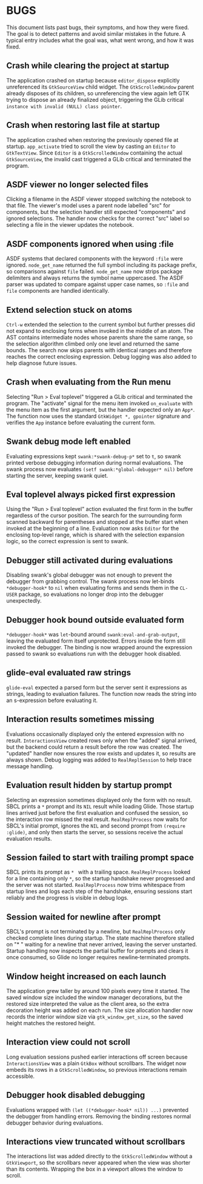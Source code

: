 # BUGS

This document lists past bugs, their symptoms, and how they were fixed. The goal is to detect patterns and avoid similar
mistakes in the future. A typical entry includes what the goal was, what went wrong, and how it was fixed.

## Crash while clearing the project at startup

The application crashed on startup because `editor_dispose` explicitly unreferenced its `GtkSourceView` child
widget. The `GtkScrolledWindow` parent already disposes of its children, so unreferencing the view again left GTK trying
to dispose an already finalized object, triggering the GLib critical `instance with invalid (NULL) class pointer`.

## Crash when restoring last file at startup

The application crashed when restoring the previously opened file at startup. 
`app_activate` tried to scroll the view by casting an `Editor` to
`GtkTextView`. Since `Editor` is a `GtkScrolledWindow` containing the
actual `GtkSourceView`, the invalid cast triggered a GLib critical and
terminated the program.

## ASDF viewer no longer selected files

Clicking a filename in the ASDF viewer stopped switching the notebook to that
file. The viewer's model uses a parent node labelled "src" for components, but
the selection handler still expected "components" and ignored selections. The
handler now checks for the correct "src" label so selecting a file in the
viewer updates the notebook.

## ASDF components ignored when using :file

ASDF systems that declared components with the keyword `:file` were ignored.
`node_get_name` returned the full symbol including its package prefix, so
comparisons against `file` failed. `node_get_name` now strips package
delimiters and always returns the symbol name uppercased. The ASDF parser was
updated to compare against upper case names, so `:file` and `file` components
are handled identically.

## Extend selection stuck on atoms

`Ctrl-w` extended the selection to the current symbol but further presses did
not expand to enclosing forms when invoked in the middle of an atom. The AST
contains intermediate nodes whose parents share the same range, so the
selection algorithm climbed only one level and returned the same bounds. The
search now skips parents with identical ranges and therefore reaches the
correct enclosing expression. Debug logging was also added to help diagnose
future issues.

## Crash when evaluating from the Run menu

Selecting "Run > Eval toplevel" triggered a GLib critical and terminated the
program. The "activate" signal for the menu item invoked `on_evaluate` with the
menu item as the first argument, but the handler expected only an `App*`. The
function now uses the standard `GtkWidget *, gpointer` signature and verifies
the `App` instance before evaluating the current form.

## Swank debug mode left enabled

Evaluating expressions kept `swank:*swank-debug-p*` set to `t`, so swank printed
verbose debugging information during normal evaluations. The swank process now
evaluates `(setf swank:*global-debugger* nil)` before starting the server,
keeping swank quiet.

## Eval toplevel always picked first expression

Using the "Run > Eval toplevel" action evaluated the first form in the buffer
regardless of the cursor position. The search for the surrounding form scanned
backward for parentheses and stopped at the buffer start when invoked at the
beginning of a line. Evaluation now asks `Editor` for the enclosing
top‑level range, which is shared with the selection expansion logic, so the
correct expression is sent to swank.

## Debugger still activated during evaluations

Disabling swank's global debugger was not enough to prevent the debugger from
grabbing control. The swank process now let-binds `*debugger-hook*` to `nil`
when evaluating forms and sends them in the `CL-USER` package, so evaluations
no longer drop into the debugger unexpectedly.

## Debugger hook bound outside evaluated form

`*debugger-hook*` was `let`-bound around `swank:eval-and-grab-output`, leaving
the evaluated form itself unprotected. Errors inside the form still invoked the
debugger. The binding is now wrapped around the expression passed to swank so
evaluations run with the debugger hook disabled.

## glide-eval evaluated raw strings

`glide-eval` expected a parsed form but the server sent it expressions as
strings, leading to evaluation failures. The function now reads the string into
an s-expression before evaluating it.

## Interaction results sometimes missing

Evaluations occasionally displayed only the entered expression with no result.
`InteractionsView` created rows only when the "added" signal arrived, but the
backend could return a result before the row was created. The "updated"
handler now ensures the row exists and updates it, so results are always shown.
Debug logging was added to `RealReplSession` to help trace message handling.

## Evaluation result hidden by startup prompt

Selecting an expression sometimes displayed only the form with no result.
SBCL prints a `*` prompt and its `NIL` result while loading Glide. Those
startup lines arrived just before the first evaluation and confused the
session, so the interaction row missed the real result. `RealReplProcess`
now waits for SBCL's initial prompt, ignores the `NIL` and second prompt from
`(require :glide)`, and only then starts the server, so sessions receive the
actual evaluation results.

## Session failed to start with trailing prompt space

SBCL prints its prompt as `* ` with a trailing space. `RealReplProcess` looked
for a line containing only `*`, so the startup handshake never progressed and
the server was not started. `RealReplProcess` now trims whitespace from
startup lines and logs each step of the handshake, ensuring sessions start
reliably and the progress is visible in debug logs.

## Session waited for newline after prompt

SBCL's prompt is not terminated by a newline, but `RealReplProcess` only
checked complete lines during startup. The state machine therefore stalled on
"* " waiting for a newline that never arrived, leaving the server unstarted.
Startup handling now inspects the partial buffer for prompts and clears it once
consumed, so Glide no longer requires newline‑terminated prompts.

## Window height increased on each launch

The application grew taller by around 100 pixels every time it started. The
saved window size included the window manager decorations, but the restored
size interpreted the value as the client area, so the extra decoration height
was added on each run. The size allocation handler now records the interior
window size via `gtk_window_get_size`, so the saved height matches the restored
height.

## Interaction view could not scroll

Long evaluation sessions pushed earlier interactions off screen because
`InteractionsView` was a plain `GtkBox` without scrollbars. The widget now
embeds its rows in a `GtkScrolledWindow`, so previous interactions remain
accessible.

## Debugger hook disabled debugging

Evaluations wrapped with `(let ((*debugger-hook* nil)) ...)` prevented the
debugger from handling errors. Removing the binding restores normal debugger
behavior during evaluations.

## Interactions view truncated without scrollbars

The interactions list was added directly to the `GtkScrolledWindow` without a
`GtkViewport`, so the scrollbars never appeared when the view was shorter than
its contents. Wrapping the box in a viewport allows the window to scroll.
